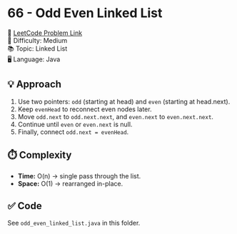 # 66 - Odd Even Linked List

🔗 [LeetCode Problem Link](https://leetcode.com/problems/odd-even-linked-list/)  
📌 Difficulty: Medium  
📚 Topic: Linked List  
🖥️ Language: Java  

## 💡 Approach
1. Use two pointers: `odd` (starting at head) and `even` (starting at head.next).  
2. Keep `evenHead` to reconnect even nodes later.  
3. Move `odd.next` to `odd.next.next`, and `even.next` to `even.next.next`.  
4. Continue until `even` or `even.next` is null.  
5. Finally, connect `odd.next = evenHead`.  

## ⏱️ Complexity
- **Time:** O(n) → single pass through the list.  
- **Space:** O(1) → rearranged in-place.  

## ✅ Code
See `odd_even_linked_list.java` in this folder.
